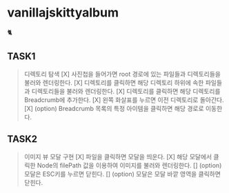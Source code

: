 # vanillajskittyalbum

🐈

## TASK1
> 디렉토리 탐색
[X] 사진첩을 들어가면 root 경로에 있는 파일들과 디렉토리들을 불러와 렌더링한다.
[X] 디렉토리를 클릭하면 해당 디렉토리 하위에 속한 파일들과 디렉토리들을 불러와 렌더링한다.
[X] 디렉토리를 클릭하면 해당 디렉토리를 Breadcrumb에 추가한다.
[X] 왼쪽 화살표를 누르면 이전 디렉토리로 돌아간다.
[X] (option) Breadcrumb 목록의 특정 아이템을 클릭하면 해당 경로로 이동한다.

## TASK2
> 이미지 뷰 모달 구현
[X] 파일을 클릭하면 모달을 띄운다.
[X] 해당 모달에서 클릭한 Node의 filePath 값을 이용하여 이미지를 불러와 렌더링한다.
[] (option) 모달은 ESC키를 누르면 닫힌다.
[] (option) 모달은 모달 바깥 영역을 클릭하면 닫힌다.